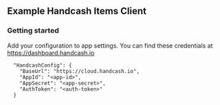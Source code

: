 ## Example Handcash Items Client 

### Getting started
Add your configuration to app settings.  You can find these credentials at https://dashboard.handcash.io
```
  "HandcashConfig": {
    "BaseUrl": "https://cloud.handcash.io",
    "AppId": "<app-id>",
    "AppSecret": "<app-secret>",
    "AuthToken": "<auth-token>"
  }
```
